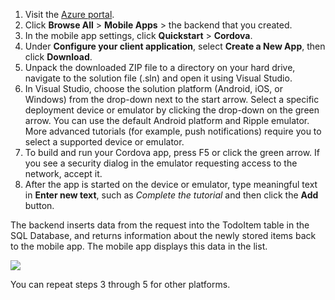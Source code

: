 
1. Visit the [Azure portal].
2. Click **Browse All** > **Mobile Apps** > the backend that you created.
3. In the mobile app settings, click **Quickstart** > **Cordova**.
4. Under **Configure your client application**, select **Create a New App**, then click **Download**.
2. Unpack the downloaded ZIP file to a directory on your hard drive, navigate to the solution file (.sln) and  open it using Visual Studio.
3. In Visual Studio, choose the solution platform (Android, iOS, or Windows) from the drop-down next to the start arrow. Select a specific deployment device or emulator by clicking the drop-down on the green arrow. You can use the default Android platform and Ripple emulator. More advanced tutorials (for example, push notifications) require you to select a supported device or emulator.
4. To build and run your Cordova app, press F5 or click the green arrow. If you see a security dialog in the emulator requesting access to the network, accept it.
5. After the app is started on the device or emulator, type meaningful text in **Enter new text**, such  as *Complete the tutorial* and then click the **Add** button.

The backend inserts data from the request into the TodoItem table in the SQL Database, and returns information about the newly stored items back to the mobile app. The mobile app displays this data in the list.

![](https://docstestmedia1.blob.core.windows.net/azure-media/includes/media/app-service-mobile-cordova-quickstart/quickstart-startup.png)

You can repeat steps 3 through 5 for other platforms.

[Azure portal]: https://portal.azure.com/

